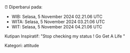 ⏰ Diperbarui pada:
- WIB: Selasa, 5 November 2024 02.21.06 UTC
- WITA: Selasa, 5 November 2024 03.21.06 UTC
- WIT: Selasa, 5 November 2024 04.21.06 UTC

Kutipan Inspiratif:
"Stop checking my status ! Go Get A Life "


Kategori: attitude

